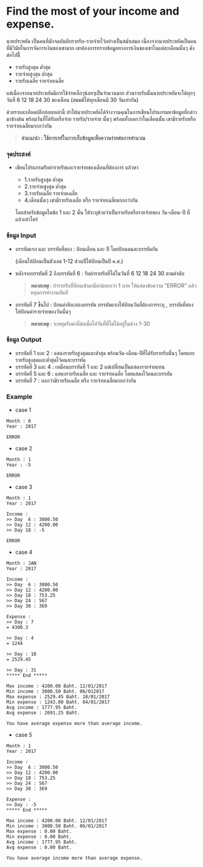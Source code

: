 # Find the most of your income and expense.

นายประหยัด เป็นคนที่มักจดบันทึกรายรับ-รายจ่ายไว้อย่างเป็นสม่ำเสมอ เนื่องจากนายประหยัดเป็นคนที่มีวินัยในการจัดการเงินของเขามาก เขาต้องการทราบข้อมูลทางการเงินของเขาในแต่ละเดือนนั้นๆ ดังต่อไปนี้้ 

  - รายรับสูงสุด ต่ำสุด
  - รายจ่ายสูงสุด ต่ำสุด
  - รายรับเฉลี่ย รายจ่ายเฉลี่ย
  
แต่เนื่องจากนายประหยัดมีการใช้จ่ายเล็กๆน้อยๆเป็นจำนวนมาก ส่วนรายรับนั้นนายประหยัดจะได้ทุกๆวันที่ 6 12 18 24 30 ของเดือน (สมมติให้ทุกเดือนมี 30 วันเท่ากัน)

ด้วยรายละเอียดปลีกย่อยเหล่านี้ ทำให้นายประหยัดได้จ้างวานคุณในการเขียนโปรแกรมหาข้อมูลที่กล่าวมาข้างต้น พร้อมวันที่ได้รับหรือจ่าย รายรับ/รายจ่าย นั้นๆ พร้อมทั้งบอกว่าในเดือนนั้น เขามีรายรับหรือรายจ่ายเฉลี่ยมากกว่ากัน

> **คำแนะนำ : ใช้อารเรย์ในการเก็บข้อมูลเพื่อความง่ายต่อการคำนวณ**

### จุดประสงค์ ###
  - เขียนโปรแกรมรับค่ารายรับและรายจ่ายของเดือนที่ต้องการ แล้วหา 
    - 1.รายรับสูงสุด ต่ำสุด
    - 2.รายจ่ายสูงสุด ต่ำสุด
    - 3.รายรับเฉลี่ย รายจ่ายเฉลี่ย
    - 4.เดือนนั้นๆ เขามีรายรับเฉลี่ย หรือ รายจ่ายเฉลี่ยมากกว่ากัน
    
    โดยสำหรับข้อมูลในข้อ 1 และ 2 นั้น ให้ระบุด้วยว่าเป็นรายรับหรือรายจ่ายของ วัน-เดือน-ปี ที่แล้วเท่าไหร่
    
### ข้อมูล Input ###
  - บรรทัดแรก และ บรรทัดที่สอง : ป้อนเดือน และ ปี โดยป้อนคนละบรรทัดกัน 
  
    (เดือนให้ป้อนเป็นตัวเลข 1-12 ส่วนปีให้ป้อนเป็นปี ค.ศ.)
    
  - หลังจากบรรทัดที่ 2 ถึงบรรทัดที่ 6 : รับค่ารายรับที่ได้ในวันที่ 6 12 18 24 30 ตามลำดับ
  
    > **_หมายเหตุ_** : ถ้ารายรับที่ป้อนเข้ามามีค่าน้อยกว่า 1 บาท ให้แสดงข้อความ "ERROR" แล้วหยุดการทำงานทันที
    
  - บรรทัดที่ 7 ขึ้นไป : ป้อนค่าทีละสองบรรทัด บรรทัดแรกให้ป้อนวันที่ต้องการระบุ , บรรทัดที่สองให้ป้อนค่ารายจ่ายของวันนั้นๆ 
    
    > **_หมายเหตุ_** : จะหยุดรับค่าก็ต่อเมื่อใส่วันที่ที่ไม่ได้อยู่ในช่วง 1-30
    
### ข้อมูล Output ###
  - บรรทัดที่ 1 และ 2 : แสดงรายรับสูงสุดและต่ำสุด พร้อมวัน-เดือน-ปีที่ได้รับรายรับนั้นๆ โดยแยกรายรับสูงสุดและต่ำสุดไว้คนละบรรทัด
  - บรรทัดที่ 3 และ 4 : เหมือนบรรทัดที่ 1 และ 2 แต่เปลี่ยนเป็นแสดงรายจ่ายแทน
  - บรรทัดที่ 5 และ 6 : แสดงรายรับเฉลี่ย และ รายจ่ายเฉลี่ย โดยแสดงไว้คนละบรรทัด
  - บรรทัดที่ 7 : บอกว่ามีรายรับเฉลี่ย หรือ รายจ่ายเฉลี่ยมากกว่ากัน
  
### Example ###
  - case 1
  
  ~~~~
  Month : 0
  Year : 2017
  
  ERROR
  ~~~~
  
  - case 2
  
  ~~~~
  Month : 1
  Year : -5
  
  ERROR
  ~~~~

  - case 3
  
  ~~~~
  Month : 1
  Year : 2017
  
  Income :
  >> Day  6 : 3000.50
  >> Day 12 : 4200.00
  >> Day 18 : -5
  
  ERROR
  ~~~~

  - case 4
  
  ~~~~
  Month : JAN
  Year : 2017
  
  Income :
  >> Day  6 : 3000.50
  >> Day 12 : 4200.00
  >> Day 18 : 753.25
  >> Day 24 : 567
  >> Day 30 : 369
  
  Expense :
  >> Day : 7
  = 4300.3
  
  >> Day : 4
  = 1244
  
  >> Day : 18
  = 2529.45
  
  >> Day : 31
  ***** End *****
  
  Max income : 4200.00 Baht. 12/01/2017
  Min income : 3000.50 Baht. 06/012017
  Max expense : 2529.45 Baht. 18/01/2017
  Min expense : 1243.00 Baht. 04/01/2017
  Avg income : 1777.95 Baht.
  Avg expense : 2691.25 Baht.
  
  You have average expense more than average income.
  ~~~~
  
  - case 5
  ~~~~
  Month : 1
  Year : 2017
  
  Income :
  >> Day  6 : 3000.50
  >> Day 12 : 4200.00
  >> Day 18 : 753.25
  >> Day 24 : 567
  >> Day 30 : 369
  
  Expense :
  >> Day : -5
  ***** End *****
  
  Max income : 4200.00 Baht. 12/01/2017
  Min income : 3000.50 Baht. 06/01/2017
  Max expense : 0.00 Baht.
  Min expense : 0.00 Baht.
  Avg income : 1777.95 Baht.
  Avg expense : 0.00 Baht.
  
  You have average income more than average expense.
  ~~~~
  
  
